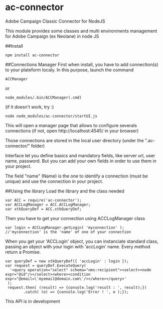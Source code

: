 # ac-connector
Adobe Campaign Classic Connector for NodeJS

This module provides some classes and multi environments management for Adobe Campaign (ex Neolane) in node JS

##Install
```
npm install ac-connector
```

##Connections Manager
First when install, you have to add connection(s) to your plateform localy.
In this purpose, launch the command
```
ACCManager
```
or 
```
node_modules/.bin/ACCManager(.cmd)
```
(if it doesn't work, try :)
```
node node_modules/ac-connector/startUI.js
```

This will open a manager page that allows to configure severals connections (if not, open http://localhost:4545/ in your browser)

Those connections are stored in the local user directory (under the ".ac-connector/" folder)

Interface let you define basics and mandatory fields, like server url, user name, password. But you can add your own fields in order to use them in your project.

The field "name" (Name) is the one to identify a connection (must be unique) and use the connection in your project.

##Using the library
Load the library and the class needed
```
var ACC = require('ac-connector');
var ACCLogManager = ACC.ACCLogManager;
var xtkQueryDef = ACC.xtkQueryDef;
```

Then you have to get your connection using ACCLogManager class
```
var login = ACCLogManager.getLogin( 'myconnection' );
//'myconnection' is the 'name' of one of your connection
```

When you get your 'ACCLogin' object, you can instanciate standard class, passing an object with your login with 'accLogin' name. Every method return a Promise.

```
var queryDef = new xtkQueryDef({ 'accLogin' : login });
var request = queryDef.ExecuteQuery( 
  '<query operation="select" schema="nms:recipient"><select><node expr="@id"/></select><where><condition expr="@email=\'myemail@domain.com\'/></where></query>'
 );
 request.then( (result) => {console.log('result : ', result);})
        .catch( (e) => {console.log('Error ! ', e );});
```

This API is in development